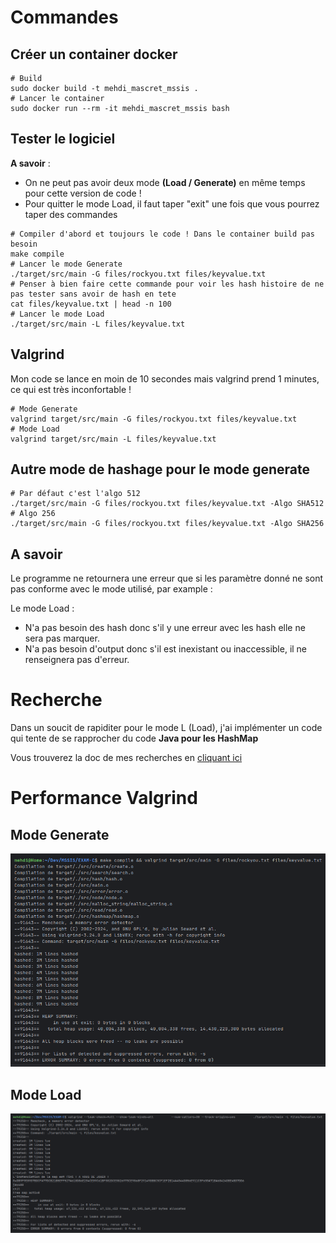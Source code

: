 # Commandes
## Créer un container docker
```shell
# Build
sudo docker build -t mehdi_mascret_mssis .
# Lancer le container
sudo docker run --rm -it mehdi_mascret_mssis bash
```
## Tester le logiciel
**A savoir** : 
- On ne peut pas avoir deux mode **(Load / Generate)** en même temps pour cette version de code !
- Pour quitter le mode Load, il faut taper "exit" une fois que vous pourrez taper des commandes

```shell
# Compiler d'abord et toujours le code ! Dans le container build pas besoin
make compile
# Lancer le mode Generate
./target/src/main -G files/rockyou.txt files/keyvalue.txt
# Penser à bien faire cette commande pour voir les hash histoire de ne pas tester sans avoir de hash en tete
cat files/keyvalue.txt | head -n 100
# Lancer le mode Load
./target/src/main -L files/keyvalue.txt

```
## Valgrind
Mon code se lance en moin de 10 secondes mais valgrind prend 1 minutes, ce qui est très inconfortable !
```shell
# Mode Generate
valgrind target/src/main -G files/rockyou.txt files/keyvalue.txt
# Mode Load
valgrind target/src/main -L files/keyvalue.txt
```
## Autre mode de hashage pour le mode generate
```shell
# Par défaut c'est l'algo 512
./target/src/main -G files/rockyou.txt files/keyvalue.txt -Algo SHA512
# Algo 256
./target/src/main -G files/rockyou.txt files/keyvalue.txt -Algo SHA256
```
## A savoir
Le programme ne retournera une erreur que si les paramètre 
donné ne sont pas conforme avec le mode utilisé, par example :

Le mode Load :
- N'a pas besoin des hash donc s'il y une erreur avec les hash elle ne sera pas marquer.
- N'a pas besoin d'output donc s'il est inexistant ou inaccessible, il ne renseignera pas d'erreur.

# Recherche
Dans un soucit de rapiditer pour le mode L (Load), j'ai implémenter un code qui tente de se rapprocher du code **Java pour les HashMap**

Vous trouverez la doc de mes recherches en [cliquant ici ](doc/search.md)
# Performance Valgrind
## Mode Generate
![Image de Valgrind sur le mode Generate, TOUT EST OK !](doc/img/performance/valgrind_generate_SHA512.png)
## Mode Load
![Image de Valgrind sur le mode Load, TOUT EST OK !](doc/img/performance/valgrind_load_SHA512.png)

